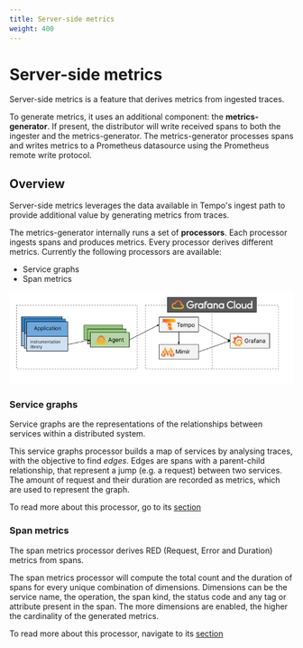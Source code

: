 ```yaml
---
title: Server-side metrics
weight: 400
---
```


# Server-side metrics

Server-side metrics is a feature that derives metrics from ingested traces.

To generate metrics, it uses an additional component: the **metrics-generator**.
If present, the distributor will write received spans to both the ingester and the metrics-generator.
The metrics-generator processes spans and writes metrics to a Prometheus datasource using the Prometheus remote write protocol.

## Overview

Server-side metrics leverages the data available in Tempo's ingest path to provide additional value by generating metrics from traces.

The metrics-generator internally runs a set of **processors**.
Each processor ingests spans and produces metrics.
Every processor derives different metrics. Currently the following processors are available:
- Service graphs
- Span metrics

<p align="center"><img src="server-side-metrics-arch-overview.png" alt="Service metrics architecture"></p>

### Service graphs

Service graphs are the representations of the relationships between services within a distributed system.

This service graphs processor builds a map of services by analysing traces, with the objective to find _edges_.
Edges are spans with a parent-child relationship, that represent a jump (e.g. a request) between two services.
The amount of request and their duration are recorded as metrics, which are used to represent the graph.

To read more about this processor, go to its [section](service_graphs)

### Span metrics

The span metrics processor derives RED (Request, Error and Duration) metrics from spans.

The span metrics processor will compute the total count and the duration of spans for every unique combination of dimensions.
Dimensions can be the service name, the operation, the span kind, the status code and any tag or attribute present in the span.
The more dimensions are enabled, the higher the cardinality of the generated metrics.

To read more about this processor, navigate to its [section](span_metrics)





